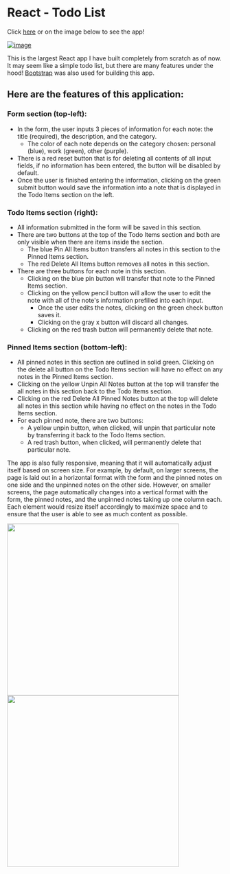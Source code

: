 # React - Todo List

Click [here](https://edmond-luu.github.io/react-todo-list) or on the image below to see the app!

[![image](https://user-images.githubusercontent.com/26613209/187746941-59881751-a429-4d7d-bbe0-502ca992f56e.png)](https://edmond-luu.github.io/react-todo-list/)

This is the largest React app I have built completely from scratch as of now. It may seem like a simple todo list, but there are many features under the hood! [Bootstrap](https://getbootstrap.com/) was also used for building this app. 

## Here are the features of this application: ##

### Form section (top-left): ###
* In the form, the user inputs 3 pieces of information for each note: the title (required), the description, and the category.
  * The color of each note depends on the category chosen: personal (blue), work (green), other (purple).
* There is a red reset button that is for deleting all contents of all input fields, if no information has been entered, the button will be disabled by default.
* Once the user is finished entering the information, clicking on the green submit button would save the information into a note that is displayed in the Todo Items section on the left.

### Todo Items section (right): ###
* All information submitted in the form will be saved in this section.
* There are two buttons at the top of the Todo Items section and both are only visible when there are items inside the section.
   * The blue Pin All Items button transfers all notes in this section to the Pinned Items section.
   * The red Delete All Items button removes all notes in this section.
* There are three buttons for each note in this section.
   * Clicking on the blue pin button will transfer that note to the Pinned Items section.
   * Clicking on the yellow pencil button will allow the user to edit the note with all of the note's information prefilled into each input.
      * Once the user edits the notes, clicking on the green check button saves it.
      * Clicking on the gray x button will discard all changes.
   * Clicking on the red trash button will permanently delete that note.

### Pinned Items section (bottom-left): ###
* All pinned notes in this section are outlined in solid green. Clicking on the delete all button on the Todo Items section will have no effect on any notes in the Pinned Items section.
* Clicking on the yellow Unpin All Notes button at the top will transfer the all notes in this section back to the Todo Items section.
* Clicking on the red Delete All Pinned Notes button at the top will delete all notes in this section while having no effect on the notes in the Todo Items section.
* For each pinned note, there are two buttons:
   * A yellow unpin button, when clicked, will unpin that particular note by transferring it back to the Todo Items section.
   * A red trash button, when clicked, will permanently delete that particular note.

The app is also fully responsive, meaning that it will automatically adjust itself based on screen size. For example, by default, on larger screens, the page is laid out in a horizontal format with the form and the pinned notes on one side and the unpinned notes on the other side. However, on smaller screens, the page automatically changes into a vertical format with the form, the pinned notes, and the unpinned notes taking up one column each. Each element would resize itself accordingly to maximize space and to ensure that the user is able to see as much content as possible.

<div>
<img src="https://user-images.githubusercontent.com/26613209/187988579-3cd88dcb-ea6f-447d-84d5-792b268e44de.png" width="400"/>
<img src="https://user-images.githubusercontent.com/26613209/187988686-7dd21f37-616e-4c7b-a068-bc7f971fedc6.png" width="400"/>
</div>
